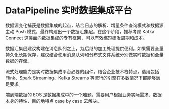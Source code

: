 # DataPipeline 实时数据集成平台

数据源变化捕获是数据集成的起点，结合日志的解析、增量条件查询模式和数据源主动 Push 模式，最终构建出一个数据汇集层。在这个阶段，推荐考虑 Kafka Connect 这类面向数据集成的专有框架，可以有效缩短研发周期和成本。

数据汇集层建议构建在消息队列之上，为后继的加工处理提供便利。如果需要全量持久化长期保存，建议结合使用消息队列和分布式文件系统分别做实时数据和全量数据的存储。

流式处理能力是实时数据集成平台必要的组件。结合企业技术栈特点，选用包括 Flink、Spark Streaming、Kafka Streams 等流行的引擎在多数情况下都能够满足要求。

端到端数据的 EOS 是数据集成中的一个难题，需要用户根据业务实际需求、数据本身的特性、目的地特点 case by case 去解决。
